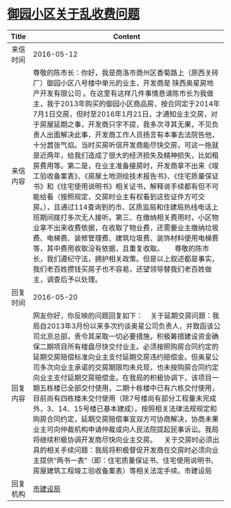# <a href="http://www.shangluo.gov.cn/zmhd/ldxxxx.jsp?urltype=leadermail.LeaderMailContentUrl&wbtreeid=1112&leadermailid=3629">御园小区关于乱收费问题</a>
| Title |                                                                                                                                                                                                                                                                                     Content                                                                                                                                                                                                                                                                                      |
|:-----:|----------------------------------------------------------------------------------------------------------------------------------------------------------------------------------------------------------------------------------------------------------------------------------------------------------------------------------------------------------------------------------------------------------------------------------------------------------------------------------------------------------------------------------------------------------------------------------|
| 来信时间  | 2016-05-12                                                                                                                                                                                                                                                                                                                                                                                                                                                                                                                                                                       |
| 来信内容  | 尊敬的陈市长：你好，我是商洛市商州区香菊路上（原西关砖厂）御园小区八号楼中单元的业主，开发商是 陕西奥星房地产开发有限公司 。在这里有这样几件事情恳请陈市长为我做主，我于2013年购买的御园小区商品房，按合同定于2014年7月1日交房，但时至2016年1月21日，才通知业主交房，对于房屋延期之事，开发商只字不提，我多次寻其无果，不见负责人出面解决此事，开发商工作人员扬言有本事去法院告他，十分嚣张气焰。当时买房听信开发商能尽快交房，可这一拖就是近两年，给我们造成了很大的经济损失及精神损失，比如租房费用等。第二是，在业主准备接房时，开发商拿不出来《竣工验收备案表》、《房屋土地测绘技术报告书》、《住宅质量保证书》和《住宅使用说明书》相关证书，解释说手续都有但不可能给看（按照规定，交房时业主有权看到这些证件方可交房。），且通过114查询到的市、区质监局和住建局热线电话上班期间拨打多次无人接听。第三、在缴纳相关费用时，小区物业拿不出来收费依据，在收取了物业费，还需要业主缴纳垃圾费、电梯费、装修管理费、建筑垃圾费、装饰材料使用电梯费等，其中费用收取没有依据，且重复收取。      尊敬的陈市长，我们遵纪守法，拥护相关政策。但是以上叙述都是事实，我们老百姓攒钱买房子也不容易，还望领导替我们老百姓做主，调查后予以处理。 |
| 回复时间  | 2016-05-20                                                                                                                                                                                                                                                                                                                                                                                                                                                                                                                                                                       |
| 回复内容  | 网友你好，你反映的问题回复如下：    关于延期交房问题：我局自2013年3月份以来多次约谈奥星公司负责人，并致函该公司北京总部，责令其采取一切必要措施，积极筹措建设资金确保二期项目所有楼盘尽快交付业主。必须按照购房合同约定的延期交房赔偿标准向业主支付延期交房违约赔偿金。但奥星公司多次向业主承诺的交房期限均未兑现，也未按购房合同约定向业主支付延期交房赔偿金。在我局的积极协调下，该项目一期五栋楼已全部交付使用，二期十栋楼中已有六栋交付使用，目前尚有四栋楼未交付使用（除7号楼尚有部分工程量未完成外，3、14、15号楼已基本建成）。按照相关法律法规规定和购房合同约定，延期交房赔偿事宜双方可协商解决，协商未果业主可向仲裁机构申请仲裁或向人民法院提起民事诉讼。我局将继续积极协调开发商尽快向业主交房。    关于交房时必须出具的相关手续问题：我局将积极督促开发商在交房时必须向业主提供“两书一表”（即：住宅质量保证书、住宅使用说明书、房屋建筑工程竣工验收备案表）等相关法定手续。市建设局                                                                                                                       |
| 回复机构  | <a href="../../categories/agencies/市建设局.md">市建设局</a>                                                                                                                                                                                                                                                                                                                                                                                                                                                                                                                             |